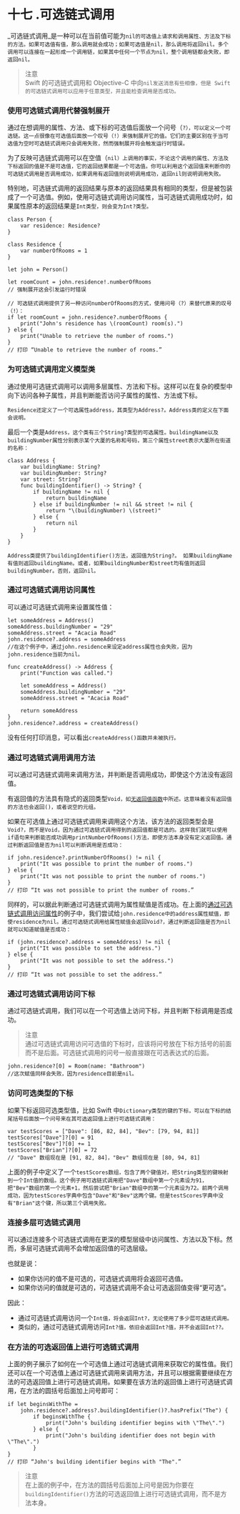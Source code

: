 # 十七 .可选链式调用

_可选链式调用_是一种可以在当前值可能为`nil的可选值上请求和调用属性、方法及下标的方法。如果可选值有值，那么调用就会成功；如果可选值是nil，那么调用将返回nil。多个调用可以连接在一起形成一个调用链，如果其中任何一个节点为nil，整个调用链都会失败，即返回nil。`

> 注意  
> Swift 的可选链式调用和 Objective-C 中向`nil发送消息有些相像，但是 Swift 的可选链式调用可以应用于任意类型，并且能检查调用是否成功。`

### 使用可选链式调用代替强制展开

通过在想调用的属性、方法、或下标的可选值后面放一个问号（`?），可以定义一个可选链。这一点很像在可选值后面放一个叹号（!）来强制展开它的值。它们的主要区别在于当可选值为空时可选链式调用只会调用失败，然而强制展开将会触发运行时错误。`

为了反映可选链式调用可以在空值（`nil）上调用的事实，不论这个调用的属性、方法及下标返回的值是不是可选值，它的返回结果都是一个可选值。你可以利用这个返回值来判断你的可选链式调用是否调用成功，如果调用有返回值则说明调用成功，返回nil则说明调用失败。`

特别地，可选链式调用的返回结果与原本的返回结果具有相同的类型，但是被包装成了一个可选值。例如，使用可选链式调用访问属性，当可选链式调用成功时，如果属性原本的返回结果是`Int类型，则会变为Int?类型。`

```
class Person {
    var residence: Residence?
}

class Residence {
    var numberOfRooms = 1
}

let john = Person()

let roomCount = john.residence!.numberOfRooms
// 强制展开这会引发运行时错误

// 可选链式调用提供了另一种访问numberOfRooms的方式，使用问号（?）来替代原来的叹号（!）：
if let roomCount = john.residence?.numberOfRooms {
    print("John's residence has \(roomCount) room(s).")
} else {
    print("Unable to retrieve the number of rooms.")
}
// 打印 “Unable to retrieve the number of rooms.”
```

### 为可选链式调用定义模型类

通过使用可选链式调用可以调用多层属性、方法和下标。这样可以在复杂的模型中向下访问各种子属性，并且判断能否访问子属性的属性、方法或下标。

`Residence还定义了一个可选属性address，其类型为Address?。Address类的定义在下面会说明。`

最后一个类是`Address，这个类有三个String?类型的可选属性。buildingName以及buildingNumber属性分别表示某个大厦的名称和号码，第三个属性street表示大厦所在街道的名称：`

```
class Address {
    var buildingName: String?
    var buildingNumber: String?
    var street: String?
    func buildingIdentifier() -> String? {
        if buildingName != nil {
            return buildingName
        } else if buildingNumber != nil && street != nil {
            return "\(buildingNumber) \(street)"
        } else {
            return nil
        }
    }
}
```

`Address类提供了buildingIdentifier()方法，返回值为String?。 如果buildingName有值则返回buildingName。或者，如果buildingNumber和street均有值则返回buildingNumber。否则，返回nil。`

### 通过可选链式调用访问属性

可以通过可选链式调用来设置属性值：

```
let someAddress = Address()
someAddress.buildingNumber = "29"
someAddress.street = "Acacia Road"
john.residence?.address = someAddress
//在这个例子中，通过john.residence来设定address属性也会失败，因为john.residence当前为nil。
```

```
func createAddress() -> Address {
    print("Function was called.")

    let someAddress = Address()
    someAddress.buildingNumber = "29"
    someAddress.street = "Acacia Road"

    return someAddress
}
john.residence?.address = createAddress()
```

没有任何打印消息，可以看出`createAddress()函数并未被执行。`

### 通过可选链式调用调用方法

可以通过可选链式调用来调用方法，并判断是否调用成功，即使这个方法没有返回值。

有返回值的方法具有隐式的返回类型`Void，如`[`无返回值函数`](http://wiki.jikexueyuan.com/project/swift/chapter2/06_Functions.html#functions_without_return_values)`中所述。这意味着没有返回值的方法也会返回()，或者说空的元组。`

如果在可选值上通过可选链式调用来调用这个方法，该方法的返回类型会是`Void?，而不是Void，因为通过可选链式调用得到的返回值都是可选的。这样我们就可以使用if语句来判断能否成功调用printNumberOfRooms()方法，即使方法本身没有定义返回值。通过判断返回值是否为nil可以判断调用是否成功：`

```
if john.residence?.printNumberOfRooms() != nil {
    print("It was possible to print the number of rooms.")
} else {
    print("It was not possible to print the number of rooms.")
}
// 打印 “It was not possible to print the number of rooms.”
```

同样的，可以据此判断通过可选链式调用为属性赋值是否成功。在上面的[通过可选链式调用访问属性](http://wiki.jikexueyuan.com/project/swift/chapter2/17_Optional_Chaining.html#accessing_properties_through_optional_chaining)的例子中，我们尝试给`john.residence中的address属性赋值，即使residence为nil。通过可选链式调用给属性赋值会返回Void?，通过判断返回值是否为nil就可以知道赋值是否成功：`

```
if (john.residence?.address = someAddress) != nil {
    print("It was possible to set the address.")
} else {
    print("It was not possible to set the address.")
}
// 打印 “It was not possible to set the address.”
```

### 通过可选链式调用访问下标

通过可选链式调用，我们可以在一个可选值上访问下标，并且判断下标调用是否成功。

> 注意  
> 通过可选链式调用访问可选值的下标时，应该将问号放在下标方括号的前面而不是后面。可选链式调用的问号一般直接跟在可选表达式的后面。

```
john.residence?[0] = Room(name: "Bathroom")
//这次赋值同样会失败，因为residence目前是nil。
```

### 访问可选类型的下标

如果下标返回可选类型值，比如 Swift 中`Dictionary类型的键的下标，可以在下标的结尾括号后面放一个问号来在其可选返回值上进行可选链式调用：`

```
var testScores = ["Dave": [86, 82, 84], "Bev": [79, 94, 81]]
testScores["Dave"]?[0] = 91
testScores["Bev"]?[0] += 1
testScores["Brian"]?[0] = 72
// "Dave" 数组现在是 [91, 82, 84]，"Bev" 数组现在是 [80, 94, 81]
```

上面的例子中定义了一个`testScores数组，包含了两个键值对，把String类型的键映射到一个Int值的数组。这个例子用可选链式调用把"Dave"数组中第一个元素设为91，把"Bev"数组的第一个元素+1，然后尝试把"Brian"数组中的第一个元素设为72。前两个调用成功，因为testScores字典中包含"Dave"和"Bev"这两个键。但是testScores字典中没有"Brian"这个键，所以第三个调用失败。`

### 连接多层可选链式调用

可以通过连接多个可选链式调用在更深的模型层级中访问属性、方法以及下标。然而，多层可选链式调用不会增加返回值的可选层级。

也就是说：

* 如果你访问的值不是可选的，可选链式调用将会返回可选值。
* 如果你访问的值就是可选的，可选链式调用不会让可选返回值变得“更可选”。

因此：

* 通过可选链式调用访问一个`Int值，将会返回Int?，无论使用了多少层可选链式调用。`
* 类似的，通过可选链式调用访问`Int?值，依旧会返回Int?值，并不会返回Int??。`

### 在方法的可选返回值上进行可选链式调用

上面的例子展示了如何在一个可选值上通过可选链式调用来获取它的属性值。我们还可以在一个可选值上通过可选链式调用来调用方法，并且可以根据需要继续在方法的可选返回值上进行可选链式调用。如果要在该方法的返回值上进行可选链式调用，在方法的圆括号后面加上问号即可：

```
if let beginsWithThe =
    john.residence?.address?.buildingIdentifier()?.hasPrefix("The") {
        if beginsWithThe {
            print("John's building identifier begins with \"The\".")
        } else {
            print("John's building identifier does not begin with \"The\".")
        }
}
// 打印 “John's building identifier begins with "The".”
```

> 注意  
> 在上面的例子中，在方法的圆括号后面加上问号是因为你要在`buildingIdentifier()`方法的可选返回值上进行可选链式调用，而不是方法本身。



